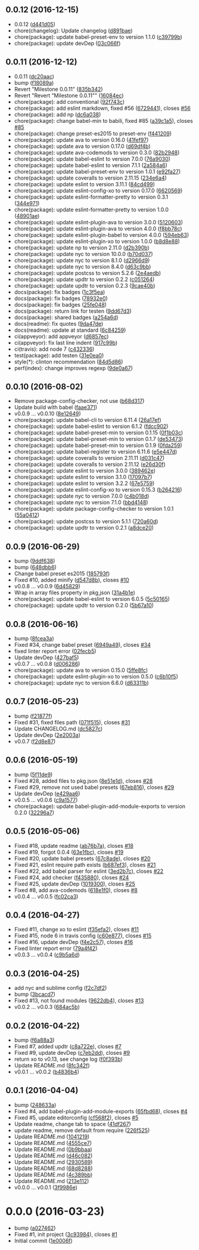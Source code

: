 <a name="0.0.12"></a>
## 0.0.12 (2016-12-15)

* 0.0.12 ([d441d05](https://github.com/gitscrum/postcss-attribute-selector-prefix/commit/d441d05))
* chore(changelog): Update changelog ([d891bae](https://github.com/gitscrum/postcss-attribute-selector-prefix/commit/d891bae))
* chore(package): update babel-preset-env to version 1.1.0 ([c39799b](https://github.com/gitscrum/postcss-attribute-selector-prefix/commit/c39799b))
* chore(package): update devDep ([03c066f](https://github.com/gitscrum/postcss-attribute-selector-prefix/commit/03c066f))



<a name="0.0.11"></a>
## 0.0.11 (2016-12-12)

* 0.0.11 ([dc20aac](https://github.com/gitscrum/postcss-attribute-selector-prefix/commit/dc20aac))
* bump ([f18089a](https://github.com/gitscrum/postcss-attribute-selector-prefix/commit/f18089a))
* Revert "Milestone 0.0.11" ([835b342](https://github.com/gitscrum/postcss-attribute-selector-prefix/commit/835b342))
* Revert "Revert "Milestone 0.0.11"" ([16084ec](https://github.com/gitscrum/postcss-attribute-selector-prefix/commit/16084ec))
* chore(package): add conventional ([92f743c](https://github.com/gitscrum/postcss-attribute-selector-prefix/commit/92f743c))
* chore(package): add eslint markdown, fixed #56 ([6729441](https://github.com/gitscrum/postcss-attribute-selector-prefix/commit/6729441)), closes [#56](https://github.com/gitscrum/postcss-attribute-selector-prefix/issues/56)
* chore(package): add np ([dc6a038](https://github.com/gitscrum/postcss-attribute-selector-prefix/commit/dc6a038))
* chore(package): change babel-min to babili, fixed #85 ([a39c1a5](https://github.com/gitscrum/postcss-attribute-selector-prefix/commit/a39c1a5)), closes [#85](https://github.com/gitscrum/postcss-attribute-selector-prefix/issues/85)
* chore(package): change preset-es2015 to preset-env ([f441209](https://github.com/gitscrum/postcss-attribute-selector-prefix/commit/f441209))
* chore(package): update ava to version 0.16.0 ([41fef97](https://github.com/gitscrum/postcss-attribute-selector-prefix/commit/41fef97))
* chore(package): update ava to version 0.17.0 ([d69df4b](https://github.com/gitscrum/postcss-attribute-selector-prefix/commit/d69df4b))
* chore(package): update ava-codemods to version 0.3.0 ([82b2948](https://github.com/gitscrum/postcss-attribute-selector-prefix/commit/82b2948))
* chore(package): update babel-eslint to version 7.0.0 ([76a9030](https://github.com/gitscrum/postcss-attribute-selector-prefix/commit/76a9030))
* chore(package): update babel-eslint to version 7.1.1 ([2a584a6](https://github.com/gitscrum/postcss-attribute-selector-prefix/commit/2a584a6))
* chore(package): update babel-preset-env to version 1.0.1 ([e92fa27](https://github.com/gitscrum/postcss-attribute-selector-prefix/commit/e92fa27))
* chore(package): update coveralls to version 2.11.15 ([234e6a4](https://github.com/gitscrum/postcss-attribute-selector-prefix/commit/234e6a4))
* chore(package): update eslint to version 3.11.1 ([84cd499](https://github.com/gitscrum/postcss-attribute-selector-prefix/commit/84cd499))
* chore(package): update eslint-config-xo to version 0.17.0 ([6620569](https://github.com/gitscrum/postcss-attribute-selector-prefix/commit/6620569))
* chore(package): update eslint-formatter-pretty to version 0.3.1 ([344e971](https://github.com/gitscrum/postcss-attribute-selector-prefix/commit/344e971))
* chore(package): update eslint-formatter-pretty to version 1.0.0 ([48901ae](https://github.com/gitscrum/postcss-attribute-selector-prefix/commit/48901ae))
* chore(package): update eslint-plugin-ava to version 3.0.0 ([5120603](https://github.com/gitscrum/postcss-attribute-selector-prefix/commit/5120603))
* chore(package): update eslint-plugin-ava to version 4.0.0 ([f8bb78c](https://github.com/gitscrum/postcss-attribute-selector-prefix/commit/f8bb78c))
* chore(package): update eslint-plugin-babel to version 4.0.0 ([594eb63](https://github.com/gitscrum/postcss-attribute-selector-prefix/commit/594eb63))
* chore(package): update eslint-plugin-xo to version 1.0.0 ([b8d8e88](https://github.com/gitscrum/postcss-attribute-selector-prefix/commit/b8d8e88))
* chore(package): update np to version 2.11.0 ([d2b390b](https://github.com/gitscrum/postcss-attribute-selector-prefix/commit/d2b390b))
* chore(package): update nyc to version 10.0.0 ([b70d037](https://github.com/gitscrum/postcss-attribute-selector-prefix/commit/b70d037))
* chore(package): update nyc to version 8.1.0 ([d2966d9](https://github.com/gitscrum/postcss-attribute-selector-prefix/commit/d2966d9))
* chore(package): update nyc to version 8.4.0 ([d63c9bb](https://github.com/gitscrum/postcss-attribute-selector-prefix/commit/d63c9bb))
* chore(package): update postcss to version 5.2.6 ([2e4aedb](https://github.com/gitscrum/postcss-attribute-selector-prefix/commit/2e4aedb))
* chore(package): update updtr to version 0.2.2 ([c051264](https://github.com/gitscrum/postcss-attribute-selector-prefix/commit/c051264))
* chore(package): update updtr to version 0.2.3 ([9cae40b](https://github.com/gitscrum/postcss-attribute-selector-prefix/commit/9cae40b))
* docs(package): fix badges ([1c3f5ea](https://github.com/gitscrum/postcss-attribute-selector-prefix/commit/1c3f5ea))
* docs(package): fix badges ([78932e0](https://github.com/gitscrum/postcss-attribute-selector-prefix/commit/78932e0))
* docs(package): fix badges ([25fe048](https://github.com/gitscrum/postcss-attribute-selector-prefix/commit/25fe048))
* docs(package): return link for testen ([9dd67d3](https://github.com/gitscrum/postcss-attribute-selector-prefix/commit/9dd67d3))
* docs(package): shared badges ([a254a6d](https://github.com/gitscrum/postcss-attribute-selector-prefix/commit/a254a6d))
* docs(readme): fix quotes ([9da47de](https://github.com/gitscrum/postcss-attribute-selector-prefix/commit/9da47de))
* docs(readme): update at standard ([6c84259](https://github.com/gitscrum/postcss-attribute-selector-prefix/commit/6c84259))
* ci(appveyor): add appveyor ([d6857ec](https://github.com/gitscrum/postcss-attribute-selector-prefix/commit/d6857ec))
* ci(appveyor): fix last line indent ([917c99b](https://github.com/gitscrum/postcss-attribute-selector-prefix/commit/917c99b))
* ci(travis): add node 7 ([c432336](https://github.com/gitscrum/postcss-attribute-selector-prefix/commit/c432336))
* test(package): add testen ([31e0ea0](https://github.com/gitscrum/postcss-attribute-selector-prefix/commit/31e0ea0))
* style(*): clinton recommendation ([84d5d86](https://github.com/gitscrum/postcss-attribute-selector-prefix/commit/84d5d86))
* perf(index): change improves regexp ([9de0a67](https://github.com/gitscrum/postcss-attribute-selector-prefix/commit/9de0a67))



<a name="0.0.10"></a>
## 0.0.10 (2016-08-02)

* Remove package-config-checker, not use ([b68d317](https://github.com/gitscrum/postcss-attribute-selector-prefix/commit/b68d317))
* Update build with babel ([faae371](https://github.com/gitscrum/postcss-attribute-selector-prefix/commit/faae371))
* v0.0.9 ... v0.0.10 ([8e12649](https://github.com/gitscrum/postcss-attribute-selector-prefix/commit/8e12649))
* chore(package): update babel-cli to version 6.11.4 ([26a17ef](https://github.com/gitscrum/postcss-attribute-selector-prefix/commit/26a17ef))
* chore(package): update babel-eslint to version 6.1.2 ([fdcc902](https://github.com/gitscrum/postcss-attribute-selector-prefix/commit/fdcc902))
* chore(package): update babel-preset-min to version 0.1.15 ([0f1b03c](https://github.com/gitscrum/postcss-attribute-selector-prefix/commit/0f1b03c))
* chore(package): update babel-preset-min to version 0.1.7 ([de53473](https://github.com/gitscrum/postcss-attribute-selector-prefix/commit/de53473))
* chore(package): update babel-preset-min to version 0.1.9 ([0fda259](https://github.com/gitscrum/postcss-attribute-selector-prefix/commit/0fda259))
* chore(package): update babel-register to version 6.11.6 ([e5e447d](https://github.com/gitscrum/postcss-attribute-selector-prefix/commit/e5e447d))
* chore(package): update coveralls to version 2.11.11 ([d031c47](https://github.com/gitscrum/postcss-attribute-selector-prefix/commit/d031c47))
* chore(package): update coveralls to version 2.11.12 ([e26d30f](https://github.com/gitscrum/postcss-attribute-selector-prefix/commit/e26d30f))
* chore(package): update eslint to version 3.0.0 ([389462e](https://github.com/gitscrum/postcss-attribute-selector-prefix/commit/389462e))
* chore(package): update eslint to version 3.1.0 ([17097b7](https://github.com/gitscrum/postcss-attribute-selector-prefix/commit/17097b7))
* chore(package): update eslint to version 3.2.2 ([67e5759](https://github.com/gitscrum/postcss-attribute-selector-prefix/commit/67e5759))
* chore(package): update eslint-config-xo to version 0.15.3 ([b264216](https://github.com/gitscrum/postcss-attribute-selector-prefix/commit/b264216))
* chore(package): update nyc to version 7.0.0 ([c4b018d](https://github.com/gitscrum/postcss-attribute-selector-prefix/commit/c4b018d))
* chore(package): update nyc to version 7.1.0 ([bbd4148](https://github.com/gitscrum/postcss-attribute-selector-prefix/commit/bbd4148))
* chore(package): update package-config-checker to version 1.0.1 ([55a0412](https://github.com/gitscrum/postcss-attribute-selector-prefix/commit/55a0412))
* chore(package): update postcss to version 5.1.1 ([720a60d](https://github.com/gitscrum/postcss-attribute-selector-prefix/commit/720a60d))
* chore(package): update updtr to version 0.2.1 ([a8dce20](https://github.com/gitscrum/postcss-attribute-selector-prefix/commit/a8dce20))



<a name="0.0.9"></a>
## 0.0.9 (2016-06-29)

* bump ([9ddf638](https://github.com/gitscrum/postcss-attribute-selector-prefix/commit/9ddf638))
* bump ([648dbb6](https://github.com/gitscrum/postcss-attribute-selector-prefix/commit/648dbb6))
* Change babel preset es2015 ([185793f](https://github.com/gitscrum/postcss-attribute-selector-prefix/commit/185793f))
* Fixed #10, added minify ([d547d8b](https://github.com/gitscrum/postcss-attribute-selector-prefix/commit/d547d8b)), closes [#10](https://github.com/gitscrum/postcss-attribute-selector-prefix/issues/10)
* v0.0.8 ... v0.0.9 ([6d45829](https://github.com/gitscrum/postcss-attribute-selector-prefix/commit/6d45829))
* Wrap in array files property in pkg,json ([31a4b1e](https://github.com/gitscrum/postcss-attribute-selector-prefix/commit/31a4b1e))
* chore(package): update babel-eslint to version 6.0.5 ([5c50165](https://github.com/gitscrum/postcss-attribute-selector-prefix/commit/5c50165))
* chore(package): update updtr to version 0.2.0 ([5b67a10](https://github.com/gitscrum/postcss-attribute-selector-prefix/commit/5b67a10))



<a name="0.0.8"></a>
## 0.0.8 (2016-06-16)

* bump ([8fcea3a](https://github.com/gitscrum/postcss-attribute-selector-prefix/commit/8fcea3a))
* Fixed #34, change babel preset ([6949a49](https://github.com/gitscrum/postcss-attribute-selector-prefix/commit/6949a49)), closes [#34](https://github.com/gitscrum/postcss-attribute-selector-prefix/issues/34)
* fixed linter report error ([02fecb5](https://github.com/gitscrum/postcss-attribute-selector-prefix/commit/02fecb5))
* Update devDep ([427baf5](https://github.com/gitscrum/postcss-attribute-selector-prefix/commit/427baf5))
* v0.0.7 ... v0.0.8 ([d006286](https://github.com/gitscrum/postcss-attribute-selector-prefix/commit/d006286))
* chore(package): update ava to version 0.15.0 ([5ffe8fc](https://github.com/gitscrum/postcss-attribute-selector-prefix/commit/5ffe8fc))
* chore(package): update eslint-plugin-xo to version 0.5.0 ([c6b10f5](https://github.com/gitscrum/postcss-attribute-selector-prefix/commit/c6b10f5))
* chore(package): update nyc to version 6.6.0 ([d63311b](https://github.com/gitscrum/postcss-attribute-selector-prefix/commit/d63311b))



<a name="0.0.7"></a>
## 0.0.7 (2016-05-23)

* bump ([f21877f](https://github.com/gitscrum/postcss-attribute-selector-prefix/commit/f21877f))
* Fixed #31, fixed files path ([071f515](https://github.com/gitscrum/postcss-attribute-selector-prefix/commit/071f515)), closes [#31](https://github.com/gitscrum/postcss-attribute-selector-prefix/issues/31)
* Update CHANGELOG.md ([dc5827c](https://github.com/gitscrum/postcss-attribute-selector-prefix/commit/dc5827c))
* Update devDep ([2e2003a](https://github.com/gitscrum/postcss-attribute-selector-prefix/commit/2e2003a))
* v0.0.7 ([f2d8e87](https://github.com/gitscrum/postcss-attribute-selector-prefix/commit/f2d8e87))



<a name="0.0.6"></a>
## 0.0.6 (2016-05-19)

* bump ([5f11de9](https://github.com/gitscrum/postcss-attribute-selector-prefix/commit/5f11de9))
* Fixed #28, added files to pkg.json ([8e51e1d](https://github.com/gitscrum/postcss-attribute-selector-prefix/commit/8e51e1d)), closes [#28](https://github.com/gitscrum/postcss-attribute-selector-prefix/issues/28)
* Fixed #29, remove not used babel presets ([67eb816](https://github.com/gitscrum/postcss-attribute-selector-prefix/commit/67eb816)), closes [#29](https://github.com/gitscrum/postcss-attribute-selector-prefix/issues/29)
* Update devDep ([e429aa6](https://github.com/gitscrum/postcss-attribute-selector-prefix/commit/e429aa6))
* v0.0.5 ... v0.0.6 ([c9a1577](https://github.com/gitscrum/postcss-attribute-selector-prefix/commit/c9a1577))
* chore(package): update babel-plugin-add-module-exports to version 0.2.0 ([32296a7](https://github.com/gitscrum/postcss-attribute-selector-prefix/commit/32296a7))



<a name="0.0.5"></a>
## 0.0.5 (2016-05-06)

* Fixed #18, update readme ([ab76b7a](https://github.com/gitscrum/postcss-attribute-selector-prefix/commit/ab76b7a)), closes [#18](https://github.com/gitscrum/postcss-attribute-selector-prefix/issues/18)
* Fixed #19, forgot 0.0.4 ([63e1fbc](https://github.com/gitscrum/postcss-attribute-selector-prefix/commit/63e1fbc)), closes [#19](https://github.com/gitscrum/postcss-attribute-selector-prefix/issues/19)
* Fixed #20, update babel presets ([67c8ade](https://github.com/gitscrum/postcss-attribute-selector-prefix/commit/67c8ade)), closes [#20](https://github.com/gitscrum/postcss-attribute-selector-prefix/issues/20)
* Fixed #21, eslint require path exists ([b687ef3](https://github.com/gitscrum/postcss-attribute-selector-prefix/commit/b687ef3)), closes [#21](https://github.com/gitscrum/postcss-attribute-selector-prefix/issues/21)
* Fixed #22, add babel parser for eslint ([3ed2b7c](https://github.com/gitscrum/postcss-attribute-selector-prefix/commit/3ed2b7c)), closes [#22](https://github.com/gitscrum/postcss-attribute-selector-prefix/issues/22)
* Fixed #24, add checker ([f435880](https://github.com/gitscrum/postcss-attribute-selector-prefix/commit/f435880)), closes [#24](https://github.com/gitscrum/postcss-attribute-selector-prefix/issues/24)
* Fixed #25, update devDep ([1019300](https://github.com/gitscrum/postcss-attribute-selector-prefix/commit/1019300)), closes [#25](https://github.com/gitscrum/postcss-attribute-selector-prefix/issues/25)
* Fixed #8, add ava-codemods ([618e1f0](https://github.com/gitscrum/postcss-attribute-selector-prefix/commit/618e1f0)), closes [#8](https://github.com/gitscrum/postcss-attribute-selector-prefix/issues/8)
* v0.0.4 ... v0.0.5 ([fc02ca3](https://github.com/gitscrum/postcss-attribute-selector-prefix/commit/fc02ca3))



<a name="0.0.4"></a>
## 0.0.4 (2016-04-27)

* Fixed #11, change xo to eslint ([f35efa2](https://github.com/gitscrum/postcss-attribute-selector-prefix/commit/f35efa2)), closes [#11](https://github.com/gitscrum/postcss-attribute-selector-prefix/issues/11)
* Fixed #15, node 6 in travis config ([c60e877](https://github.com/gitscrum/postcss-attribute-selector-prefix/commit/c60e877)), closes [#15](https://github.com/gitscrum/postcss-attribute-selector-prefix/issues/15)
* Fixed #16, update devDep ([f4e2c57](https://github.com/gitscrum/postcss-attribute-selector-prefix/commit/f4e2c57)), closes [#16](https://github.com/gitscrum/postcss-attribute-selector-prefix/issues/16)
* Fixed linter report error ([79a4f42](https://github.com/gitscrum/postcss-attribute-selector-prefix/commit/79a4f42))
* v0.0.3 ... v0.0.4 ([c9b5a6d](https://github.com/gitscrum/postcss-attribute-selector-prefix/commit/c9b5a6d))



<a name="0.0.3"></a>
## 0.0.3 (2016-04-25)

* add nyc and sublime config ([f2c7df2](https://github.com/gitscrum/postcss-attribute-selector-prefix/commit/f2c7df2))
* bump ([3bcacd7](https://github.com/gitscrum/postcss-attribute-selector-prefix/commit/3bcacd7))
* Fixed #13, not found modules ([9622db4](https://github.com/gitscrum/postcss-attribute-selector-prefix/commit/9622db4)), closes [#13](https://github.com/gitscrum/postcss-attribute-selector-prefix/issues/13)
* v0.0.2 ... v0.0.3 ([684ac5b](https://github.com/gitscrum/postcss-attribute-selector-prefix/commit/684ac5b))



<a name="0.0.2"></a>
## 0.0.2 (2016-04-22)

* bump ([f6a88a3](https://github.com/gitscrum/postcss-attribute-selector-prefix/commit/f6a88a3))
* Fixed #7, added updtr ([c8a722e](https://github.com/gitscrum/postcss-attribute-selector-prefix/commit/c8a722e)), closes [#7](https://github.com/gitscrum/postcss-attribute-selector-prefix/issues/7)
* Fixed #9, update devDep ([c7eb2dd](https://github.com/gitscrum/postcss-attribute-selector-prefix/commit/c7eb2dd)), closes [#9](https://github.com/gitscrum/postcss-attribute-selector-prefix/issues/9)
* return xo to v0.13, see change log ([f0f393b](https://github.com/gitscrum/postcss-attribute-selector-prefix/commit/f0f393b))
* Update README.md ([8fc342f](https://github.com/gitscrum/postcss-attribute-selector-prefix/commit/8fc342f))
* v0.0.1 ... v0.0.2 ([b4836b4](https://github.com/gitscrum/postcss-attribute-selector-prefix/commit/b4836b4))



<a name="0.0.1"></a>
## 0.0.1 (2016-04-04)

* bump ([248633a](https://github.com/gitscrum/postcss-attribute-selector-prefix/commit/248633a))
* Fixed #4, add babel-plugin-add-module-exports ([65fbd68](https://github.com/gitscrum/postcss-attribute-selector-prefix/commit/65fbd68)), closes [#4](https://github.com/gitscrum/postcss-attribute-selector-prefix/issues/4)
* Fixed #5, update editorconfig ([cf568f2](https://github.com/gitscrum/postcss-attribute-selector-prefix/commit/cf568f2)), closes [#5](https://github.com/gitscrum/postcss-attribute-selector-prefix/issues/5)
* Update readme, change tab to space ([41df267](https://github.com/gitscrum/postcss-attribute-selector-prefix/commit/41df267))
* update readme, remove default from require ([226f525](https://github.com/gitscrum/postcss-attribute-selector-prefix/commit/226f525))
* Update README.md ([1041219](https://github.com/gitscrum/postcss-attribute-selector-prefix/commit/1041219))
* Update README.md ([4555ce7](https://github.com/gitscrum/postcss-attribute-selector-prefix/commit/4555ce7))
* Update README.md ([0b9bbaa](https://github.com/gitscrum/postcss-attribute-selector-prefix/commit/0b9bbaa))
* Update README.md ([d46c082](https://github.com/gitscrum/postcss-attribute-selector-prefix/commit/d46c082))
* Update README.md ([2930589](https://github.com/gitscrum/postcss-attribute-selector-prefix/commit/2930589))
* Update README.md ([68d8288](https://github.com/gitscrum/postcss-attribute-selector-prefix/commit/68d8288))
* Update README.md ([4c389bb](https://github.com/gitscrum/postcss-attribute-selector-prefix/commit/4c389bb))
* Update README.md ([213e112](https://github.com/gitscrum/postcss-attribute-selector-prefix/commit/213e112))
* v0.0.0 ... v0.0.1 ([3f9986e](https://github.com/gitscrum/postcss-attribute-selector-prefix/commit/3f9986e))



<a name="0.0.0"></a>
# 0.0.0 (2016-03-23)

* bump ([a027462](https://github.com/gitscrum/postcss-attribute-selector-prefix/commit/a027462))
* Fixed #1, init project ([3c93984](https://github.com/gitscrum/postcss-attribute-selector-prefix/commit/3c93984)), closes [#1](https://github.com/gitscrum/postcss-attribute-selector-prefix/issues/1)
* Initial commit ([1e0006f](https://github.com/gitscrum/postcss-attribute-selector-prefix/commit/1e0006f))



